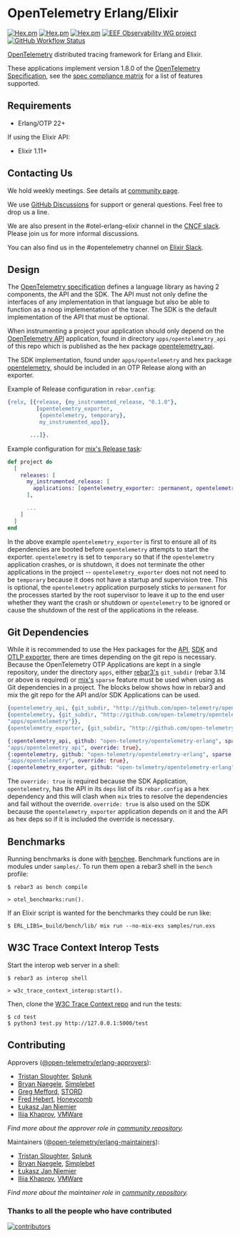 OpenTelemetry Erlang/Elixir
=====

[![Hex.pm](https://img.shields.io/hexpm/v/opentelemetry_api?label=API&style=for-the-badge)](https://hex.pm/packages/opentelemetry_api)
[![Hex.pm](https://img.shields.io/hexpm/v/opentelemetry?label=SDK&style=for-the-badge)](https://hex.pm/packages/opentelemetry)
[![Hex.pm](https://img.shields.io/hexpm/v/opentelemetry_exporter?label=OTLP%20Exporter&style=for-the-badge)](https://hex.pm/packages/opentelemetry_exporter)
[![EEF Observability WG
project](https://img.shields.io/badge/EEF-Observability-black?style=for-the-badge)](https://github.com/erlef/eef-observability-wg)
[![GitHub Workflow Status](https://img.shields.io/github/workflow/status/open-telemetry/opentelemetry-erlang/Erlang?style=for-the-badge)](https://github.com/open-telemetry/opentelemetry-erlang/actions)

[OpenTelemetry](https://opentelemetry.io/) distributed tracing framework for
Erlang and Elixir.

These applications implement version 1.8.0 of the [OpenTelemetry
Specification](https://github.com/open-telemetry/opentelemetry-specification),
see the [spec compliance
matrix](https://github.com/open-telemetry/opentelemetry-specification/blob/main/spec-compliance-matrix.md)
for a list of features supported.

## Requirements

- Erlang/OTP 22+

If using the Elixir API:

- Elixir 1.11+

## Contacting Us

We hold weekly meetings. See details at [community page](https://github.com/open-telemetry/community#special-interest-groups).

We use [GitHub
Discussions](https://github.com/open-telemetry/opentelemetry-erlang/discussions)
for support or general questions. Feel free to drop us a line.

We are also present in the #otel-erlang-elixir channel in the [CNCF
slack](https://slack.cncf.io/). Please join us for more informal discussions.

You can also find us in the #opentelemetry channel on [Elixir
Slack](https://elixir-slackin.herokuapp.com/).

## Design

The [OpenTelemetry
specification](https://github.com/open-telemetry/opentelemetry-specification)
defines a language library as having 2 components, the API and the SDK. The API
must not only define the interfaces of any implementation in that language but
also be able to function as a noop implementation of the tracer. The SDK is the
default implementation of the API that must be optional.

When instrumenting a project your application should only depend on the
[OpenTelemetry API](https://hex.pm/packages/opentelemetry_api) application,
found in directory `apps/opentelemetry_api` of this repo which is published as
the hex package [opentelemetry_api](https://hex.pm/packages/opentelemetry_api). 

The SDK implementation, found under `apps/opentelemetry` and hex package
[opentelemetry](https://hex.pm/packages/opentelemetry), should be included in an
OTP Release along with an exporter.

Example of Release configuration in `rebar.config`:

``` erlang
{relx, [{release, {my_instrumented_release, "0.1.0"},
         [opentelemetry_exporter,
	      {opentelemetry, temporary},
          my_instrumented_app]},

       ...]}.
```

Example configuration for [mix's Release
task](https://hexdocs.pm/mix/Mix.Tasks.Release.html):

``` elixir
def project do
  [
    releases: [
      my_instrumented_release: [
        applications: [opentelemetry_exporter: :permanent, opentelemetry: :temporary, my_instrumented_app: :permanent]
      ],

      ...
    ]
  ]
end
```

In the above example `opentelemetry_exporter` is first to ensure all of its
dependencies are booted before `opentelemetry` attempts to start the
exporter. `opentelemetry` is set to `temporary` so that if the `opentelemetry`
application crashes, or is shutdown, it does not terminate the other
applications in the project -- `opentelemetry_exporter` does not not need to be
`temporary` because it does not have a startup and supervision tree. This is
optional, the `opentelemetry` application purposely sticks to `permanent` for
the processes started by the root supervisor to leave it up to the end user
whether they want the crash or shutdown or `opentelemetry` to be ignored or
cause the shutdown of the rest of the applications in the release.

## Git Dependencies

While it is recommended to use the Hex packages for the
[API](https://hex.pm/packages/opentelemetry_api),
[SDK](https://hex.pm/packages/opentelemetry) and [OTLP
exporter](https://hex.pm/packages/opentelemetry_exporter), there are times
depending on the git repo is necessary. Because the OpenTelemetry OTP
Applications are kept in a single repository, under the directory `apps`, either
[rebar3's](https://rebar3.org) `git_subdir` (rebar 3.14 or above is required) or
[mix's](https://elixir-lang.org/getting-started/mix-otp/introduction-to-mix.html)
`sparse` feature must be used when using as Git dependencies in a project. The
blocks below shows how in rebar3 and mix the git repo for the API and/or SDK
Applications can be used.

``` erlang
{opentelemetry_api, {git_subdir, "http://github.com/open-telemetry/opentelemetry-erlang", {branch, "main"}, "apps/opentelemetry_api"}},
{opentelemetry, {git_subdir, "http://github.com/open-telemetry/opentelemetry-erlang", {branch, "main"},
"apps/opentelemetry"}},
{opentelemetry_exporter, {git_subdir, "http://github.com/open-telemetry/opentelemetry-erlang", {branch, "main"}, "apps/opentelemetry_exporter"}}
```

``` elixir
{:opentelemetry_api, github: "open-telemetry/opentelemetry-erlang", sparse:
"apps/opentelemetry_api", override: true},
{:opentelemetry, github: "open-telemetry/opentelemetry-erlang", sparse:
"apps/opentelemetry", override: true},
{:opentelemetry_exporter, github: "open-telemetry/opentelemetry-erlang", sparse: "apps/opentelemetry_exporter", override: true}
```

The `override: true` is required because the SDK Application, `opentelemetry`, has
the API in its `deps` list of its `rebar.config` as a hex dependency and this will
clash when `mix` tries to resolve the dependencies and fail without the
override. `override: true` is also used on the SDK because the
`opentelemetry_exporter` application depends on it and the API as hex deps so if
it is included the override is necessary.

## Benchmarks

Running benchmarks is done with [benchee](https://github.com/bencheeorg/benchee). Benchmark functions are in modules under `samples/`. To run them open a rebar3 shell in the `bench` profile:

``` shell
$ rebar3 as bench compile

> otel_benchmarks:run().
```

If an Elixir script is wanted for the benchmarks they could be run like:

``` shell
$ ERL_LIBS=_build/bench/lib/ mix run --no-mix-exs samples/run.exs
```

## W3C Trace Context Interop Tests

Start the interop web server in a shell:

``` shell
$ rebar3 as interop shell

> w3c_trace_context_interop:start().
```

Then, clone the [W3C Trace Context repo](https://github.com/w3c/trace-context) and run the tests:

``` shell
$ cd test
$ python3 test.py http://127.0.0.1:5000/test
```

## Contributing

Approvers ([@open-telemetry/erlang-approvers](https://github.com/orgs/open-telemetry/teams/erlang-approvers)):

- [Tristan Sloughter](https://github.com/tsloughter), [Splunk](https://www.splunk.com/en_us/observability/apm-application-performance-monitoring.html)
- [Bryan Naegele](https://github.com/bryannaegele), [Simplebet](https://simplebet.io/)
- [Greg Mefford](https://github.com/GregMefford), [STORD](https://www.stord.com/)
- [Fred Hebert](https://github.com/ferd), [Honeycomb](https://www.honeycomb.io/)
- [Łukasz Jan Niemier](https://github.com/hauleth)
- [Iliia Khaprov](https://github.com/deadtrickster), [VMWare](https://www.vmware.com/)

*Find more about the approver role in [community repository](https://github.com/open-telemetry/community/blob/master/community-membership.md#approver).*

Maintainers ([@open-telemetry/erlang-maintainers](https://github.com/orgs/open-telemetry/teams/erlang-maintainers)):

- [Tristan Sloughter](https://github.com/tsloughter), [Splunk](https://www.splunk.com/en_us/observability/apm-application-performance-monitoring.html)
- [Bryan Naegele](https://github.com/bryannaegele), [Simplebet](https://simplebet.io/)
- [Łukasz Jan Niemier](https://github.com/hauleth)
- [Iliia Khaprov](https://github.com/deadtrickster), [VMWare](https://www.vmware.com/)

*Find more about the maintainer role in [community repository](https://github.com/open-telemetry/community/blob/master/community-membership.md#maintainer).*

### Thanks to all the people who have contributed

[![contributors](https://contributors-img.web.app/image?repo=open-telemetry/opentelemetry-erlang)](https://github.com/open-telemetry/opentelemetry-erlang/graphs/contributors)
